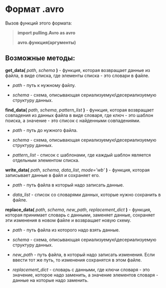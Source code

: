 # Формат .avro
Вызов функций этого формата:

> **import pulling.Avro as avro**
>
> **avro.функция(аргументы)**
## Возможные методы:
**get_data(** *path*, *schema* **)** - функция, которая возвращает данные из файла, в виде списка, где элементы списка - это словари в файле.

 - *path* - путь к нужному файлу.

 - *schema* - схема, описывающая сериализуемую\десериализуемую структуру данных.


**find_data(** *path*, *schema*, *pattern_list* **)** - функция, которая возвращает совпадения из данных файла в виде словаря, где ключ - это шаблон поиска, а значение - это список с найденными совпадениями.

 - *path* - путь до нужного файла.

 - *schema* - схема, описывающая сериализуемую\десериализуемую структуру данных.

 - *pattern_list* - список с шаблонами, где каждый шаблон является отдельным элементом списка.


**write_data(** *path*, *schema*, *data_list*, *mode='wb'* **)** - функция, которая записывает данные в файл и сохраняет его.

 - *path* - путь файла в который надо записать данные.

 - *data_list* - список со словарями данных, которые нужно сохранить в файле.


**replace_data(** *path*, *schema*, *new_path*, *replacement_dict* **)** - функция, которая принимает словарь с данными, заменяет данные, сохраняет эти изменения в новом файле и возвращает новую схему.

 - *path* - путь файла из которого надо взять данные.

 - *schema* - схема, описывающая сериализуемую\десериализуемую структуру данных.

 - *new_path* - путь файла, в который надо записать изменения. Если ввести тот же путь, то изменения сохранятся в этом файле.

 - *replacement_dict* - словарь с данными, где ключи словаря - это значение, которое надо заменить, а значение элементов словаря - данные на которые надо заменить.
